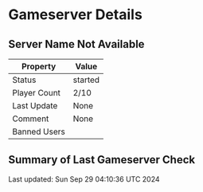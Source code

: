 # Gameserver Details

## Server Name Not Available

| Property        | Value                   |
|-----------------|-------------------------|
| Status | started |
| Player Count | 2/10 |
| Last Update | None |
| Comment | None |
| Banned Users |  |


## Summary of Last Gameserver Check


Last updated: Sun Sep 29 04:10:36 UTC 2024
